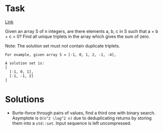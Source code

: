 # Task
[Link](https://leetcode.com/problems/sqrtx/description/)

Given an array S of n integers, are there elements a, b, c in S such that a + b + c = 0? Find all unique triplets in the array which gives the sum of zero.

Note: The solution set must not contain duplicate triplets.

```
For example, given array S = [-1, 0, 1, 2, -1, -4],

A solution set is:
[
  [-1, 0, 1],
  [-1, -1, 2]
]
```

# Solutions
* Burte-force through pairs of values, find a third one with binary search. Asymptote is `O(n^2 \log^2 n)` due to deduplicating returns by storing them into a `std::set`. Input sequence is left uncompressed.

